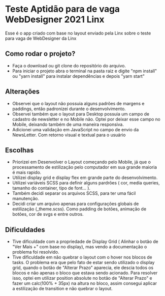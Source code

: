 # Teste Aptidão para de vaga WebDesigner 2021 Linx

Esse é o app criado com base no layout enviado pela Linx sobre o teste para vaga de WebDesigner da Linx

## Como rodar o projeto?

* Faça o download ou git clone do repositório do arquivo.
* Para iniciar o projeto abra o terminal na pasta raiz e digite "npm install" ou "yarn install" para instalar dependências e depois "yarn start"

## Alterações
  * Observei que o layout não possuia alguns padrões de margens e paddings, então padronizei durante o desenvolvimento.
  * Observei também que o layout para Desktop possuia um campo de cadastro de newsletter e no Mobile não. Optei por deixar esse campo no Mobile, deixando também de uma maneira responsiva.
  * Adicionei uma validação em JavaScript no campo de envio da NewsLetter. Com retorno visual e textual para o usuário

## Escolhas
  * Priorizei em Desenvolver o Layout começando pelo Mobile, já que o processamento de estilização pelo computador em sua grande maioria é mais rapido.
  * Utilizei display grid e display flex em grande parte do desenvolvimento.
  * Utilizei variáveis SCSS para definir alguns pardrões ( cor, media queries, tamanho do container, tipo de font... ).
  * Também decidi separar os arquivos SCSS, para ter uma fácil manutenção.
  * Decidi criar um arquivo apenas para configurações globais de estilização (_theme.scss). Como padding de botões, animação de botões, cor de svgs e entre outros.

## Dificuldades
  * Tive dificuldade com a propriedade de Display Grid ( Alinhar o botão de "Ver Mais +" com base no display), mas vendo a documentação o problema foi resolvido.
  * Tive dificuldade em não quebrar o layout com o hover nos blocos de tasks. O problema era que pelo fato de estar sendo utilizado o display grid, quando o botão de "Alterar Prazo" aparecia, ele descia todos os blocos e não apenas o bloco que estava sendo acionado. Para resolver isso, optei em utilizar position absolute no botão de "Alterar Prazo" e fazer um calc(100% + 35px) na altura no bloco, assim consegui aplicar a estilização de transition e não quebrar o layout.